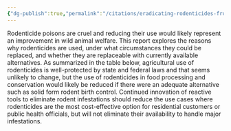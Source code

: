 ```yaml
---
{"dg-publish":true,"permalink":"/citations/eradicating-rodenticides-from-u-s-pest-management-is-less-practical-than-we-thought-rethink-priorities-rethink-priorities/","tags":["#rodents wild_animal_welfare"],"created":"2025-10-23T14:02:25.301+01:00","updated":"2025-10-23T14:02:25.438+01:00"}
---
```


Rodenticide poisons are cruel and reducing their use would likely represent an improvement in wild animal welfare. This report explores the reasons why rodenticides are used, under what circumstances they could be replaced, and whether they are replaceable with currently available alternatives. As summarized in the table below, agricultural use of rodenticides is well-protected by state and federal laws and that seems unlikely to change, but the use of rodenticides in food processing and conservation would likely be reduced if there were an adequate alternative such as solid form rodent birth control. Continued innovation of reactive tools to eliminate rodent infestations should reduce the use cases where rodenticides are the most cost-effective option for residential customers or public health officials, but will not eliminate their availability to handle major infestations.